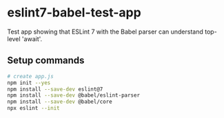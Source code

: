 # eslint7-babel-test-app

Test app showing that ESLint 7 with the Babel parser can understand top-level 'await'.

## Setup commands

```sh
# create app.js
npm init --yes
npm install --save-dev eslint@7
npm install --save-dev @babel/eslint-parser
npm install --save-dev @babel/core
npx eslint --init
```
